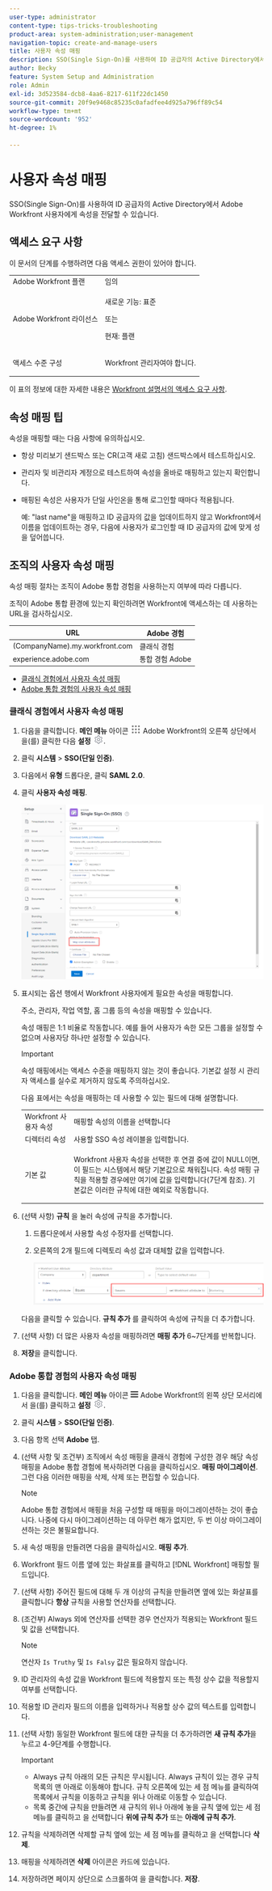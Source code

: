 ```yaml
---
user-type: administrator
content-type: tips-tricks-troubleshooting
product-area: system-administration;user-management
navigation-topic: create-and-manage-users
title: 사용자 속성 매핑
description: SSO(Single Sign-On)를 사용하여 ID 공급자의 Active Directory에서 Adobe Workfront 사용자에게 속성을 전달할 수 있습니다.
author: Becky
feature: System Setup and Administration
role: Admin
exl-id: 3d523584-dcb8-4aa6-8217-611f22dc1450
source-git-commit: 20f9e9468c85235c0afadfee4d925a796ff89c54
workflow-type: tm+mt
source-wordcount: '952'
ht-degree: 1%

---
```


# 사용자 속성 매핑

<!--Audited 2/2024-->

SSO(Single Sign-On)를 사용하여 ID 공급자의 Active Directory에서 Adobe Workfront 사용자에게 속성을 전달할 수 있습니다.

## 액세스 요구 사항

이 문서의 단계를 수행하려면 다음 액세스 권한이 있어야 합니다.

<table style="table-layout:auto"> 
 <col> 
 <col> 
 <tbody> 
  <tr> 
   <td role="rowheader">Adobe Workfront 플랜</td> 
   <td>임의</td> 
  </tr> 
  <tr> 
   <td role="rowheader">Adobe Workfront 라이선스</td> 
   <td><p>새로운 기능: 표준</p><p>또는</p><p>현재: 플랜</p></td> 
  </tr> 
  <tr> 
   <td role="rowheader">액세스 수준 구성</td> 
   <td> <p>Workfront 관리자여야 합니다.</p> </td> 
  </tr> 
 </tbody> 
</table>

이 표의 정보에 대한 자세한 내용은 [Workfront 설명서의 액세스 요구 사항](/help/quicksilver/administration-and-setup/add-users/access-levels-and-object-permissions/access-level-requirements-in-documentation.md).

## 속성 매핑 팁

속성을 매핑할 때는 다음 사항에 유의하십시오.

* 항상 미리보기 샌드박스 또는 CR(고객 새로 고침) 샌드박스에서 테스트하십시오.
* 관리자 및 비관리자 계정으로 테스트하여 속성을 올바로 매핑하고 있는지 확인합니다.
* 매핑된 속성은 사용자가 단일 사인온을 통해 로그인할 때마다 적용됩니다.

  예: &quot;last name&quot;을 매핑하고 ID 공급자의 값을 업데이트하지 않고 Workfront에서 이름을 업데이트하는 경우, 다음에 사용자가 로그인할 때 ID 공급자의 값에 맞게 성을 덮어씁니다.

## 조직의 사용자 속성 매핑

속성 매핑 절차는 조직이 Adobe 통합 경험을 사용하는지 여부에 따라 다릅니다.

조직이 Adobe 통합 환경에 있는지 확인하려면 Workfront에 액세스하는 데 사용하는 URL을 검사하십시오.

| URL | Adobe 경험 |
|---|---|
| (CompanyName).my.workfront.com | 클래식 경험 |
| experience.adobe.com | 통합 경험 Adobe |

* [클래식 경험에서 사용자 속성 매핑](#map-user-attributes-in-the-classic-experience)
* [Adobe 통합 경험의 사용자 속성 매핑](#map-user-attributes-in-the-adobe-unified-experience)

### 클래식 경험에서 사용자 속성 매핑

1. 다음을 클릭합니다. **메인 메뉴** 아이콘 ![](assets/main-menu-icon.png) Adobe Workfront의 오른쪽 상단에서 을(를) 클릭한 다음 **설정** ![](assets/gear-icon-settings.png).

1. 클릭 **시스템** > **SSO(단일 인증)**.

1. 다음에서 **유형** 드롭다운, 클릭 **SAML 2.0**.

1. 클릭 **사용자 속성 매핑**.

   ![](assets/map-user-attributes.png)

1. 표시되는 옵션 행에서 Workfront 사용자에게 필요한 속성을 매핑합니다.

   주소, 관리자, 작업 역할, 홈 그룹 등의 속성을 매핑할 수 있습니다.

   속성 매핑은 1:1 비율로 작동합니다. 예를 들어 사용자가 속한 모든 그룹을 설정할 수 없으며 사용자당 하나만 설정할 수 있습니다.

   >[!IMPORTANT]
   >
   >속성 매핑에서는 액세스 수준을 매핑하지 않는 것이 좋습니다. 기본값 설정 시 관리자 액세스를 실수로 제거하지 않도록 주의하십시오.

   다음 표에서는 속성을 매핑하는 데 사용할 수 있는 필드에 대해 설명합니다.

   <table style="table-layout:auto"> 
    <col data-mc-conditions=""> 
    <col data-mc-conditions=""> 
    <tbody> 
     <tr> 
      <td role="rowheader">Workfront 사용자 속성</td> 
      <td>매핑할 속성의 이름을 선택합니다</td> 
     </tr> 
     <tr> 
      <td role="rowheader">디렉터리 속성</td> 
      <td>사용할 SSO 속성 레이블을 입력합니다.</td> 
     </tr> 
     <tr> 
      <td role="rowheader">기본 값</td> 
      <td> <p>Workfront 사용자 속성을 선택한 후 연결 중에 값이 NULL이면, 이 필드는 시스템에서 해당 기본값으로 채워집니다. 속성 매핑 규칙을 적용할 경우에만 여기에 값을 입력합니다(7단계 참조). 기본값은 이러한 규칙에 대한 예외로 작동합니다.</td> 
     </tr> 
    </tbody> 
   </table>

1. (선택 사항) **규칙** 을 눌러 속성에 규칙을 추가합니다.

   1. 드롭다운에서 사용할 속성 수정자를 선택합니다.
   1. 오른쪽의 2개 필드에 디렉토리 속성 값과 대체할 값을 입력합니다.

      ![](assets/rule-fields.png)

   다음을 클릭할 수 있습니다. **규칙 추가** 를 클릭하여 속성에 규칙을 더 추가합니다.

1. (선택 사항) 더 많은 사용자 속성을 매핑하려면 **매핑 추가** 6~7단계를 반복합니다.
1. **저장**&#x200B;을 클릭합니다.

### Adobe 통합 경험의 사용자 속성 매핑

1. 다음을 클릭합니다. **메인 메뉴** 아이콘 ![](assets/main-menu-left.png) Adobe Workfront의 왼쪽 상단 모서리에서 을(를) 클릭하고 **설정** ![](assets/gear-icon-settings.png).

1. 클릭 **시스템** > **SSO(단일 인증)**.

1. 다음 항목 선택 **Adobe** 탭.

1. (선택 사항 및 조건부) 조직에서 속성 매핑을 클래식 경험에 구성한 경우 해당 속성 매핑을 Adobe 통합 경험에 복사하려면 다음을 클릭하십시오. **매핑 마이그레이션**. 그런 다음 이러한 매핑을 삭제, 삭제 또는 편집할 수 있습니다.

   >[!NOTE]
   >
   >Adobe 통합 경험에서 매핑을 처음 구성할 때 매핑을 마이그레이션하는 것이 좋습니다. 나중에 다시 마이그레이션하는 데 아무런 해가 없지만, 두 번 이상 마이그레이션하는 것은 불필요합니다.

1. 새 속성 매핑을 만들려면 다음을 클릭하십시오. **매핑 추가**.

1. Workfront 필드 이름 옆에 있는 화살표를 클릭하고 [!DNL Workfront] 매핑할 필드입니다.

1. (선택 사항) 주어진 필드에 대해 두 개 이상의 규칙을 만들려면 옆에 있는 화살표를 클릭합니다 **항상** 규칙을 사용할 연산자를 선택합니다.

1. (조건부) Always 외에 연산자를 선택한 경우 연산자가 적용되는 Workfront 필드 및 값을 선택합니다.

   >[!NOTE]
   >
   >연산자 `Is Truthy` 및 `Is Falsy` 값은 필요하지 않습니다.

1. ID 관리자의 속성 값을 Workfront 필드에 적용할지 또는 특정 상수 값을 적용할지 여부를 선택합니다.

1. 적용할 ID 관리자 필드의 이름을 입력하거나 적용할 상수 값의 텍스트를 입력합니다.

1. (선택 사항) 동일한 Workfront 필드에 대한 규칙을 더 추가하려면 **새 규칙 추가**&#x200B;을 누르고 4-9단계를 수행합니다.

   >[!IMPORTANT]
   >
   > * Always 규칙 아래의 모든 규칙은 무시됩니다. Always 규칙이 있는 경우 규칙 목록의 맨 아래로 이동해야 합니다. 규칙 오른쪽에 있는 세 점 메뉴를 클릭하여 목록에서 규칙을 이동하고 규칙을 위나 아래로 이동할 수 있습니다.
   > * 목록 중간에 규칙을 만들려면 새 규칙의 위나 아래에 놓을 규칙 옆에 있는 세 점 메뉴를 클릭하고 을 선택합니다 **위에 규칙 추가** 또는 **아래에 규칙 추가**.

1. 규칙을 삭제하려면 삭제할 규칙 옆에 있는 세 점 메뉴를 클릭하고 을 선택합니다 **삭제**.
1. 매핑을 삭제하려면 **삭제** 아이콘은 카드에 있습니다.

1. 저장하려면 페이지 상단으로 스크롤하여 을 클릭합니다. **저장**.


